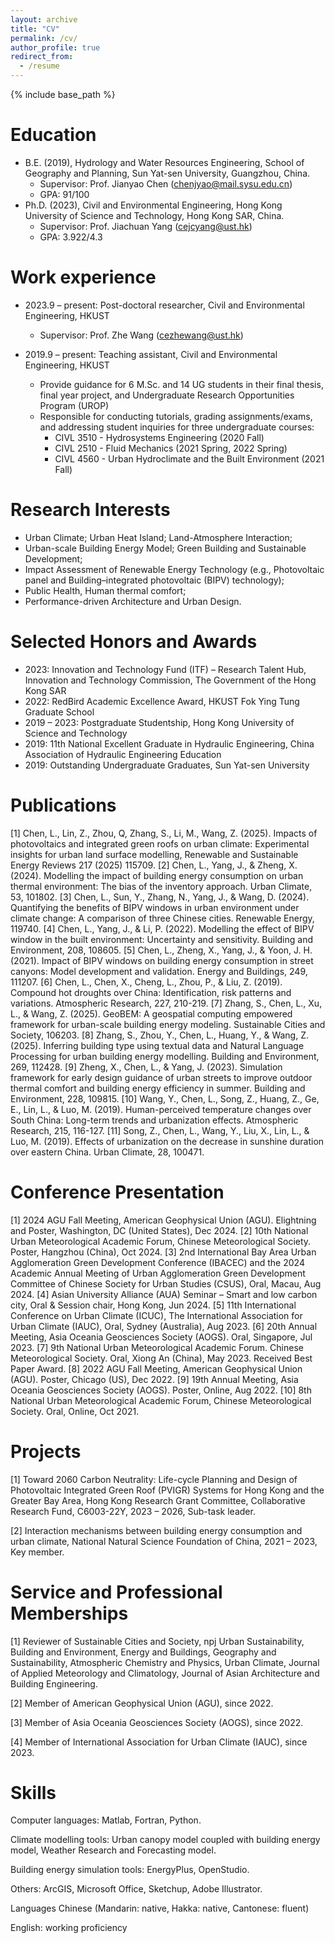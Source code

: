```yaml
---
layout: archive
title: "CV"
permalink: /cv/
author_profile: true
redirect_from:
  - /resume
---
```


{% include base_path %}

Education
======
* B.E. (2019), Hydrology and Water Resources Engineering, School of Geography and Planning, Sun Yat-sen University, Guangzhou, China.
  * Supervisor: Prof. Jianyao Chen (chenjyao@mail.sysu.edu.cn)
  * GPA: 91/100
* Ph.D. (2023), Civil and Environmental Engineering, Hong Kong University of Science and Technology, Hong Kong SAR, China.
  * Supervisor: Prof. Jiachuan Yang (cejcyang@ust.hk)
  * GPA: 3.922/4.3


Work experience
======
* 2023.9 – present: Post-doctoral researcher, Civil and Environmental Engineering, HKUST
  * Supervisor: Prof. Zhe Wang (cezhewang@ust.hk)

* 2019.9 – present: Teaching assistant, Civil and Environmental Engineering, HKUST
  * Provide guidance for 6 M.Sc. and 14 UG students in their final thesis, final year project, and Undergraduate Research Opportunities Program (UROP)
  * Responsible for conducting tutorials, grading assignments/exams, and addressing student inquiries for three undergraduate courses:
    * CIVL 3510 - Hydrosystems Engineering (2020 Fall)
    * CIVL 2510 - Fluid Mechanics (2021 Spring, 2022 Spring)
    * CIVL 4560 - Urban Hydroclimate and the Built Environment (2021 Fall)


Research Interests
======
  * Urban Climate; Urban Heat Island; Land-Atmosphere Interaction; 
  * Urban-scale Building Energy Model; Green Building and Sustainable Development;
  * Impact Assessment of Renewable Energy Technology (e.g., Photovoltaic panel and Building–integrated photovoltaic (BIPV) technology);
  * Public Health, Human thermal comfort;
  * Performance-driven Architecture and Urban Design.


Selected Honors and Awards
======
* 2023:	Innovation and Technology Fund (ITF) – Research Talent Hub, Innovation and Technology Commission, The Government of the Hong Kong SAR
* 2022:	RedBird Academic Excellence Award, HKUST Fok Ying Tung Graduate School
* 2019 – 2023: Postgraduate Studentship, Hong Kong University of Science and Technology
* 2019: 11th National Excellent Graduate in Hydraulic Engineering, China Association of Hydraulic Engineering Education
* 2019: Outstanding Undergraduate Graduates, Sun Yat-sen University


Publications
======
[1] Chen, L., Lin, Z., Zhou, Q, Zhang, S., Li, M., Wang, Z. (2025). Impacts of photovoltaics and integrated green roofs on urban climate: Experimental insights for urban land surface modelling, Renewable and Sustainable Energy Reviews 217 (2025) 115709.
[2] Chen, L., Yang, J., & Zheng, X. (2024). Modelling the impact of building energy consumption on urban thermal environment: The bias of the inventory approach. Urban Climate, 53, 101802.
[3] Chen, L., Sun, Y., Zhang, N., Yang, J., & Wang, D. (2024). Quantifying the benefits of BIPV windows in urban environment under climate change: A comparison of three Chinese cities. Renewable Energy, 119740.
[4] Chen, L., Yang, J., & Li, P. (2022). Modelling the effect of BIPV window in the built environment: Uncertainty and sensitivity. Building and Environment, 208, 108605.
[5] Chen, L., Zheng, X., Yang, J., & Yoon, J. H. (2021). Impact of BIPV windows on building energy consumption in street canyons: Model development and validation. Energy and Buildings, 249, 111207.
[6] Chen, L., Chen, X., Cheng, L., Zhou, P., & Liu, Z. (2019). Compound hot droughts over China: Identification, risk patterns and variations. Atmospheric Research, 227, 210-219.
[7] Zhang, S., Chen, L., Xu, L., & Wang, Z. (2025). GeoBEM: A geospatial computing empowered framework for urban-scale building energy modeling. Sustainable Cities and Society, 106203.
[8] Zhang, S., Zhou, Y., Chen, L., Huang, Y., & Wang, Z. (2025). Inferring building type using textual data and Natural Language Processing for urban building energy modelling. Building and Environment, 269, 112428.
[9] Zheng, X., Chen, L., & Yang, J. (2023). Simulation framework for early design guidance of urban streets to improve outdoor thermal comfort and building energy efficiency in summer. Building and Environment, 228, 109815.
[10] Wang, Y., Chen, L., Song, Z., Huang, Z., Ge, E., Lin, L., & Luo, M. (2019). Human-perceived temperature changes over South China: Long-term trends and urbanization effects. Atmospheric Research, 215, 116-127.
[11] Song, Z., Chen, L., Wang, Y., Liu, X., Lin, L., & Luo, M. (2019). Effects of urbanization on the decrease in sunshine duration over eastern China. Urban Climate, 28, 100471.


Conference Presentation
======
[1] 2024 AGU Fall Meeting, American Geophysical Union (AGU). Elightning and Poster, Washington, DC (United States), Dec 2024.
[2] 10th National Urban Meteorological Academic Forum, Chinese Meteorological Society. Poster, Hangzhou (China), Oct 2024.
[3] 2nd International Bay Area Urban Agglomeration Green Development Conference (IBACEC) and the 2024 Academic Annual Meeting of Urban Agglomeration Green Development Committee of Chinese Society for Urban Studies (CSUS), Oral, Macau, Aug 2024.
[4] Asian University Alliance (AUA) Seminar – Smart and low carbon city, Oral & Session chair, Hong Kong, Jun 2024.
[5] 11th International Conference on Urban Climate (ICUC), The International Association for Urban Climate (IAUC), Oral, Sydney (Australia), Aug 2023.
[6] 20th Annual Meeting, Asia Oceania Geosciences Society (AOGS). Oral, Singapore, Jul 2023.
[7] 9th National Urban Meteorological Academic Forum. Chinese Meteorological Society. Oral, Xiong An (China), May 2023. Received Best Paper Award.
[8] 2022 AGU Fall Meeting, American Geophysical Union (AGU). Poster, Chicago (US), Dec 2022.
[9] 19th Annual Meeting, Asia Oceania Geosciences Society (AOGS). Poster, Online, Aug 2022.
[10] 8th National Urban Meteorological Academic Forum, Chinese Meteorological Society. Oral, Online, Oct 2021.


  
Projects
======
[1] Toward 2060 Carbon Neutrality: Life-cycle Planning and Design of Photovoltaic Integrated Green Roof (PVIGR) Systems for Hong Kong and the Greater Bay Area, Hong Kong Research Grant Committee, Collaborative Research Fund, C6003-22Y, 2023 – 2026, Sub-task leader.

[2] Interaction mechanisms between building energy consumption and urban climate, National Natural Science Foundation of China, 2021 – 2023, Key member.



Service and Professional Memberships
======
[1] Reviewer of Sustainable Cities and Society, npj Urban Sustainability, Building and Environment, Energy and Buildings, Geography and Sustainability, Atmospheric Chemistry and Physics, Urban Climate, Journal of Applied Meteorology and Climatology, Journal of Asian Architecture and Building Engineering.

[2] Member of American Geophysical Union (AGU), since 2022.

[3] Member of Asia Oceania Geosciences Society (AOGS), since 2022. 

[4] Member of International Association for Urban Climate (IAUC), since 2023.


  
Skills
======
Computer languages: Matlab, Fortran, Python.

Climate modelling tools: Urban canopy model coupled with building energy model, Weather Research and Forecasting model.

Building energy simulation tools: EnergyPlus, OpenStudio. 

Others: ArcGIS, Microsoft Office, Sketchup, Adobe Illustrator.

Languages	Chinese (Mandarin: native, Hakka: native, Cantonese: fluent)

English: working proficiency
 
